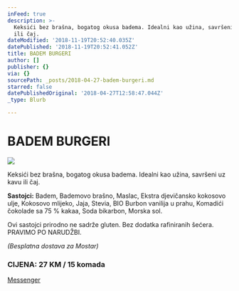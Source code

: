 ```yaml
---
inFeed: true
description: >-
  Keksići bez brašna, bogatog okusa badema. Idealni kao užina, savršeni uz kavu
  ili čaj.
dateModified: '2018-11-19T20:52:40.035Z'
datePublished: '2018-11-19T20:52:41.052Z'
title: BADEM BURGERI
author: []
publisher: {}
via: {}
sourcePath: _posts/2018-04-27-badem-burgeri.md
starred: false
datePublishedOriginal: '2018-04-27T12:58:47.044Z'
_type: Blurb

---
```

# BADEM BURGERI
![](https://the-grid-user-content.s3-us-west-2.amazonaws.com/24fde023-7d65-47f2-a309-82fc4d2ad350.jpg)

Keksići bez brašna, bogatog okusa badema. Idealni kao užina, savršeni uz kavu ili čaj.

**Sastojci:** Badem, Bademovo brašno, Maslac, Ekstra djevičansko kokosovo ulje, Kokosovo mlijeko, Jaja, Stevia, BIO Burbon vanilija u prahu, Komadići čokolade sa 75 % kakaa, Soda bikarbon, Morska sol.

Ovi sastojci prirodno ne sadrže gluten. Bez dodatka rafiniranih šećera. PRAVIMO PO NARUDŽBI.

_(Besplatna dostava za Mostar)_

### CIJENA: 27 KM / 15 komada
[Messenger][0]

[0]: https://www.messenger.com/t/greenday.kolaci.peciva